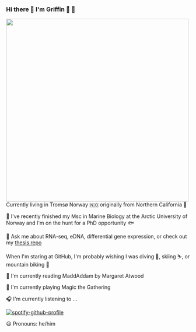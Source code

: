 ### Hi there 👋 I'm Griffin 🦁 🦅 <br>
<img align="left" width="500" src="https://i.postimg.cc/wTnMtqbJ/IMG-4475-copy.jpg">

Currently living in Tromsø Norway 🇳🇴 originally from Northern California 🌉

🌊 I've recently finished my Msc in Marine Biology at the Arctic University of Norway and I'm on the hunt for a PhD opportunity 🐟

💬 Ask me about RNA-seq, eDNA, differential gene expression, or check out my [thesis repo](https://github.com/gghill/thesis-RNAseq)

When I'm staring at GitHub, I'm probably wishing I was diving 🐡, skiing ⛷️, or mountain biking 🚵‍

📖 I'm currently reading MaddAddam by Margaret Atwood

👾 I'm currently playing Magic the Gathering

🎧 I'm currently listening to ...

[![spotify-github-profile](https://spotify-github-profile.vercel.app/api/view?uid=hillgriffin&cover_image=true&theme=novatorem)](https://spotify-github-profile.vercel.app/api/view?uid=hillgriffin&redirect=true)

😃 Pronouns: he/him
<!--
**gghill/gghill** is a ✨ _special_ ✨ repository because its `README.md` (this file) appears on your GitHub profile.

Here are some ideas to get you started:

- 🔭 I’m currently working on ...
- 🌱 I’m currently learning ...
- 👯 I’m looking to collaborate on ...
- 🤔 I’m looking for help with ...
- 💬 Ask me about ...
- 📫 How to reach me: ...
- 😄 Pronouns: ...
- ⚡ Fun fact: ...

- 
-->
